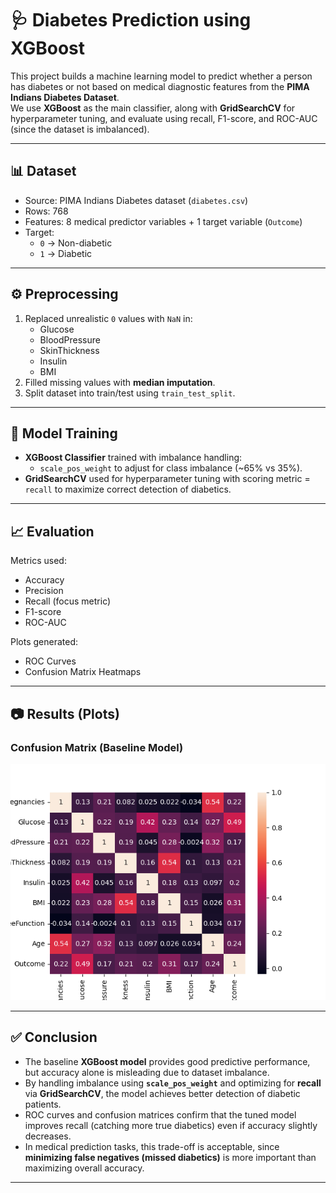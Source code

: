 # 🩺 Diabetes Prediction using XGBoost

This project builds a machine learning model to predict whether a person has diabetes or not based on medical diagnostic features from the **PIMA Indians Diabetes Dataset**.  
We use **XGBoost** as the main classifier, along with **GridSearchCV** for hyperparameter tuning, and evaluate using recall, F1-score, and ROC-AUC (since the dataset is imbalanced).

---

## 📊 Dataset
- Source: PIMA Indians Diabetes dataset (`diabetes.csv`)  
- Rows: 768  
- Features: 8 medical predictor variables + 1 target variable (`Outcome`)  
- Target:
  - `0` → Non-diabetic  
  - `1` → Diabetic  

---

## ⚙️ Preprocessing
1. Replaced unrealistic `0` values with `NaN` in:
   - Glucose  
   - BloodPressure  
   - SkinThickness  
   - Insulin  
   - BMI  
2. Filled missing values with **median imputation**.  
3. Split dataset into train/test using `train_test_split`.  

---

## 🤖 Model Training
- **XGBoost Classifier** trained with imbalance handling:
  - `scale_pos_weight` to adjust for class imbalance (~65% vs 35%).  
- **GridSearchCV** used for hyperparameter tuning with scoring metric = `recall` to maximize correct detection of diabetics.  

---

## 📈 Evaluation
Metrics used:
- Accuracy  
- Precision  
- Recall (focus metric)  
- F1-score  
- ROC-AUC  

Plots generated:
- ROC Curves  
- Confusion Matrix Heatmaps  

---

## 📷 Results (Plots)

### Confusion Matrix (Baseline Model)
![Heatmap](plots/heatmap.png)

---

## ✅ Conclusion
- The baseline **XGBoost model** provides good predictive performance, but accuracy alone is misleading due to dataset imbalance.  
- By handling imbalance using **`scale_pos_weight`** and optimizing for **recall** via **GridSearchCV**, the model achieves better detection of diabetic patients.  
- ROC curves and confusion matrices confirm that the tuned model improves recall (catching more true diabetics) even if accuracy slightly decreases.  
- In medical prediction tasks, this trade-off is acceptable, since **minimizing false negatives (missed diabetics)** is more important than maximizing overall accuracy.  

---
